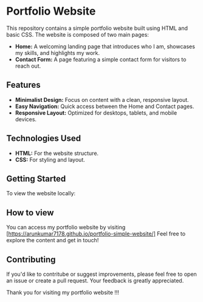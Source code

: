 # Portfolio Website

This repository contains a simple portfolio website built using HTML and basic CSS. The website is composed of two main pages:

- **Home:** A welcoming landing page that introduces who I am, showcases my skills, and highlights my work.
- **Contact Form:** A page featuring a simple contact form for visitors to reach out.

## Features

- **Minimalist Design:** Focus on content with a clean, responsive layout.
- **Easy Navigation:** Quick access between the Home and Contact pages.
- **Responsive Layout:** Optimized for desktops, tablets, and mobile devices.

## Technologies Used

- **HTML:** For the website structure.
- **CSS:** For styling and layout.

## Getting Started

To view the website locally:

## How to view

You can access my portfolio website by visiting [https://arunkumar7178.github.io/portfolio-simple-website/] Feel free to explore the content and get in touch!

## Contributing

If you'd like to contritube or suggest improvements, please feel free to open an issue or create a pull request. Your feedback is greatly appreciated.

Thank you for visiting my portfolio website !!!


